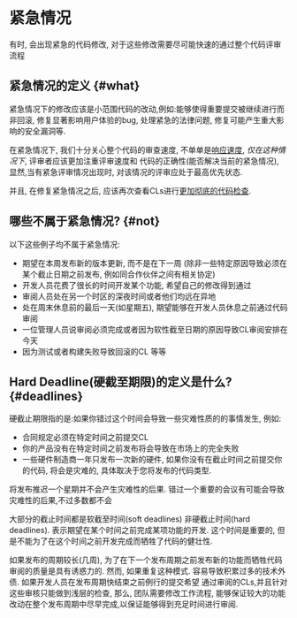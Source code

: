 
# 紧急情况

有时, 会出现紧急的代码修改, 对于这些修改需要尽可能快速的通过整个代码评审流程

## 紧急情况的定义 {#what}

紧急情况下的修改应该是小范围代码的改动,例如:能够使得重要提交被继续进行而非回滚, 修复显著影响用户体验的bug, 处理紧急的法律问题,
修复可能产生重大影响的安全漏洞等.

在紧急情况下, 我们十分关心整个代码的审查速度, 不单单是[响应速度](reviewer/speed.md), *仅在这种情况下*, 评审者应该更加注重评审速度和
代码的正确性(能否解决当前的紧急情况), 显然,当有紧急评审情况出现时, 对该情况的评审应处于最高优先状态.

并且, 在修复紧急情况之后, 应该再次查看CLs进行[更加彻底的代码检查](reviewer/looking-for.md).

## 哪些不属于紧急情况? {#not}

以下这些例子均不属于紧急情况:

-  期望在本周发布新的版本更新, 而不是在下一周 (除非一些特定原因导致必须在某个截止日期之前发布, 例如同合作伙伴之间有相关协定)
-  开发人员花费了很长的时间开发某个功能, 希望自己的修改得到通过
-  审阅人员处在另一个时区的深夜时间或者他们均远在异地
-  处在周末休息前的最后一天(如星期五), 期望能够在开发人员休息之前通过代码审阅
-  一位管理人员说审阅必须完成或者因为软性截至日期的原因导致CL审阅安排在今天
-  因为测试或者构建失败导致回滚的CL
等等

## Hard Deadline(硬截至期限)的定义是什么? {#deadlines}

硬截止期限指的是:如果你错过这个时间会导致一些灾难性质的的事情发生, 例如:

-   合同规定必须在特定时间之前提交CL
-   你的产品没有在特定时间之前发布将会导致在市场上的完全失败
-   一些硬件制造商一年只发布一次新的硬件, 如果你没有在截止时间之前提交你的代码, 将会是灾难的, 具体取决于您将发布的代码类型.

将发布推迟一个星期并不会产生灾难性的后果. 错过一个重要的会议有可能会导致灾难性的后果,不过多数都不会

大部分的截止时间都是软截至时间(soft deadlines) 非硬截止时间(hard deadlines). 表示期望在某个时间之前完成某项功能的开发.
这个时间是重要的, 但是不能为了在这个时间之前开发完成而牺牲了代码的健壮性.

如果发布的周期较长(几周), 为了在下一个发布周期之前发布新的功能而牺牲代码审阅的质量是具有诱惑力的.
然而, 如果重复这种模式. 容易导致积累过多的技术外债. 如果开发人员在发布周期快结束之前例行的提交希望
通过审阅的CLs,并且针对这些审核只能做到浅层的检查, 那么, 团队需要修改工作流程, 能够保证较大的功能
改动在整个发布周期中尽早完成,以保证能够得到充足时间进行审阅.